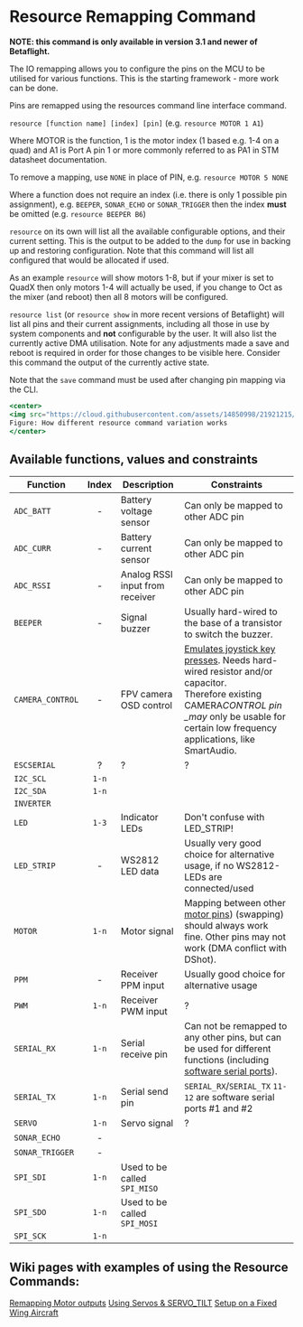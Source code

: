 # Resource Remapping Command

**NOTE: this command is only available in version 3.1 and newer of Betaflight.**

The IO remapping allows you to configure the pins on the MCU to be utilised for various functions. This is the starting framework - more work can be done.

Pins are remapped using the resources command line interface command.

`resource [function name] [index] [pin]` (e.g. `resource MOTOR 1 A1`)

Where MOTOR is the function, 1 is the motor index (1 based e.g. 1-4 on a quad) and A1 is Port A pin 1 or more commonly referred to as PA1 in STM datasheet documentation.

To remove a mapping, use `NONE` in place of PIN, e.g. `resource MOTOR 5 NONE`

Where a function does not require an index (i.e. there is only 1 possible pin assignment), e.g. `BEEPER`, `SONAR_ECHO` or `SONAR_TRIGGER` then the index **must** be omitted (e.g. `resource BEEPER B6`)

`resource` on its own will list all the available configurable options, and their current setting. This is the output to be added to the `dump` for use in backing up and restoring configuration. Note that this command will list all configured that would be allocated if used.

As an example `resource` will show motors 1-8, but if your mixer is set to QuadX then only motors 1-4 will actually be used, if you change to Oct as the mixer (and reboot) then all 8 motors will be configured.

`resource list` (or `resource show` in more recent versions of Betaflight) will list all pins and their current assignments, including all those in use by system components and **not** configurable by the user. It will also list the currently active DMA utilisation. Note for any adjustments made a save and reboot is required in order for those changes to be visible here. Consider this command the output of the currently active state.

Note that the `save` command must be used after changing pin mapping via the CLI.

```jsx
<center>
<img src="https://cloud.githubusercontent.com/assets/14850998/21921215/c5d3521c-d9a9-11e6-8ed8-c53afdbda50f.jpg" width="70%"><br>
Figure: How different resource command variation works
</center>
```

## Available functions, values and constraints

| Function         | Index | Description                     | Constraints                                                                                                                                                                                                                                                            |
| ---------------- | :---: | ------------------------------- | ---------------------------------------------------------------------------------------------------------------------------------------------------------------------------------------------------------------------------------------------------------------------- |
| `ADC_BATT`       |   -   | Battery voltage sensor          | Can only be mapped to other ADC pin                                                                                                                                                                                                                                    |
| `ADC_CURR`       |   -   | Battery current sensor          | Can only be mapped to other ADC pin                                                                                                                                                                                                                                    |
| `ADC_RSSI`       |   -   | Analog RSSI input from receiver | Can only be mapped to other ADC pin                                                                                                                                                                                                                                    |
| `BEEPER`         |   -   | Signal buzzer                   | Usually hard-wired to the base of a transistor to switch the buzzer.                                                                                                                                                                                                   |
| `CAMERA_CONTROL` |   -   | FPV camera OSD control          | [Emulates joystick key presses](/docs/wiki/guides/current/FPV-Camera-Control-Joystick-Emulation). Needs hard-wired resistor and/or capacitor.<br/>Therefore existing CAMERA*CONTROL pin \_may* only be usable for certain low frequency applications, like SmartAudio. |
| `ESCSERIAL`      |   ?   | ?                               | ?                                                                                                                                                                                                                                                                      |
| `I2C_SCL`        | `1-n` |                                 |                                                                                                                                                                                                                                                                        |
| `I2C_SDA`        | `1-n` |                                 |                                                                                                                                                                                                                                                                        |
| `INVERTER`       |       |                                 |                                                                                                                                                                                                                                                                        |
| `LED`            | `1-3` | Indicator LEDs                  | Don't confuse with LED_STRIP!                                                                                                                                                                                                                                          |
| `LED_STRIP`      |   -   | WS2812 LED data                 | Usually very good choice for alternative usage, if no WS2812-LEDs are connected/used                                                                                                                                                                                   |
| `MOTOR`          | `1-n` | Motor signal                    | Mapping between other [motor pins](Remapping-Motors-with-Resource-Command)) (swapping) should always work fine. Other pins may not work (DMA conflict with DShot).                                                                                                     |
| `PPM`            |   -   | Receiver PPM input              | Usually good choice for alternative usage                                                                                                                                                                                                                              |
| `PWM`            | `1-n` | Receiver PWM input              | ?                                                                                                                                                                                                                                                                      |
| `SERIAL_RX`      | `1-n` | Serial receive pin              | Can not be remapped to any other pins, but can be used for different functions (including [software serial ports](/docs/wiki/guides/current/SoftSerial)).                                                                                                              |
| `SERIAL_TX`      | `1-n` | Serial send pin                 | `SERIAL_RX`/`SERIAL_TX` `11-12` are software serial ports #1 and #2                                                                                                                                                                                                    |
| `SERVO`          | `1-n` | Servo signal                    | ?                                                                                                                                                                                                                                                                      |
| `SONAR_ECHO`     |   -   |                                 |                                                                                                                                                                                                                                                                        |
| `SONAR_TRIGGER`  |   -   |                                 |                                                                                                                                                                                                                                                                        |
| `SPI_SDI`        | `1-n` | Used to be called `SPI_MISO`    |                                                                                                                                                                                                                                                                        |
| `SPI_SDO`        | `1-n` | Used to be called `SPI_MOSI`    |                                                                                                                                                                                                                                                                        |
| `SPI_SCK`        | `1-n` |                                 |                                                                                                                                                                                                                                                                        |

## Wiki pages with examples of using the Resource Commands:

[Remapping Motor outputs](Remapping-Motors-with-Resource-Command)
[Using Servos & SERVO_TILT](Servos-And-SERVO_TILT-for-3-1)
[Setup on a Fixed Wing Aircraft](Setup-for-a-Fixed-Wing-Aircraft)

